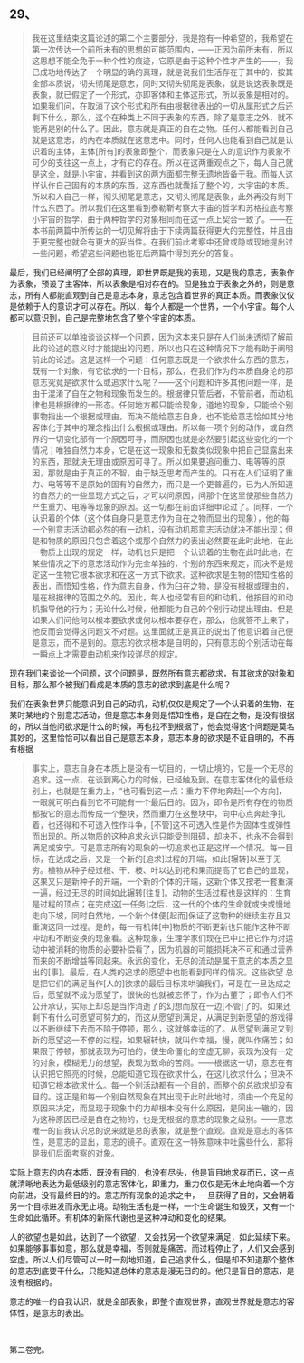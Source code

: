 <h2>29、</h2><blockquote data-pid="Zgjccqi5">我在这里结束这篇论述的第二个主要部分，我是抱有一种希望的，我希望在第一次传达一个前所未有的思想的可能范围内，——正因为前所未有，所以这思想不能全免于一种个性的痕迹，它原是由于这种个性才产生的——，我已成功地传达了一个明显的确的真理，就是说我们生活存在于其中的，按其全部本质说，彻头彻尾是意志，同时又彻头彻尾是表象，就是说这表象既是表象，就已假定了一个形式，亦即客体和主体这形式，所以表象是相对的。如果我们问，在取消了这个形式和所有由根据律表出的一切从属形式之后还剩下什么，那么，这个在种类上不同于表象的东西，除了是意志之外，就不能再是别的什么了。因此，意志就是真正的自在之物。任何人都能看到自己就是这意志，的内在本质就在这意志中。同时，任何人也能看到自己就是认识着的主体，主体[所有]的表象即整个，而表象只是在人的意识作为表象不可少的支往这一点上，才有它的存在。所以在这两重观点之下，每人自己就是这全，就是小宇宙，并看到这的两方面都完整无遗地皆备于我。而每人这样认作自己固有的本质的东西，这东西也就囊括了整个的，大宇宙的本质。所以和人自己一样，彻头彻尾是意志，又彻头彻尾是表象，此外再没有剩下什么东西了。所以我们在这里看到泰勒靳考察大宇宙的哲学和苏格拉底考察小宇宙的哲学，由于两种哲学的对象相同而在这一点上契合一致了。——在本书前两篇中所传达的一切见解将由于下续两篇获得更大的完整性，并且由于更完整也就会有更大的妥当性。在我们前此考察中还曾或隐或现地提出过一些问题，希望这些问题也能在后两篇中得到充分的答复。</blockquote><p data-pid="ubpOR8lf">最后，我们已经阐明了全部的真理，即世界既是我的表现，又是我的意志，表象作为表象，预设了主客体，所以表象是相对存在的。但是独立于表象之外的，则是意志，所有人都能直观到自己是意志本身，意志包含着世界的真正本质。而表象仅仅是依赖于人的意识才可以存在。所以，每个人都是一个世界，一个小宇宙。每个人都可以意识到，自己是完整地包含了整个宇宙的本质。</p><blockquote data-pid="BHBZOSjW">目前还可以单独谈谈这样一个问题，因为这本来只是在人们尚未透彻了解前此的论述的意义时才能提出的问题，所以也只在这种情况下才能有助于阐明前此的论述。这是这样一个问题：任何意志既是一个欲求什么东西的意志，既有一个对象，有它欲求的一个目标，那么，在我们作为的本质自身沦的那意志究竟是欲求什么或追求什么呢？——这个问题和许多其他问题一样，是由于混淆了自在之物和现象而发生的。根据律只管后者，不管前者，而动机律也是根据律的一形态。任何地方都只能给现象，道地的现象，只能给个别事物指出一个根据或理由，而决不能给意志自身，也不能给意志恰如其分地客体化于其中的理念指出什么根据或理由。所以每一项个别的动作，或自然界的一切变化部有一个原因可寻，而原因也就是必然要引起这些变化的一个情况；唯独自然力本身，它是在这一现象和无数类似现象中把自己显露出来的东西，那就决无理由或原因可寻了。所以如果要追问重力、电等等的原因，那就是由于真正的不智，由于缺乏思考而产生的。只有在人们证明了重力、电等等不是原始的固有的自然力，而只是一个更普遍的，已为人所知道的自然力的一些显现方式之后，才可以问原因，问那个在这里使那些自然力产生重力、电等等现象的原因。这一切都在前面详细申论过了。同样，一个认识着的个体（这个体自身只是意志作为自在之物而显出的现象），他的每一个别意志活动都必然的有一动机，没有动机那意志活动就决不能出现；但是和物质的原因只包含着这个或那个自然力的表出必然要在此时此地，在此一物质上出现的规定一样，动机也只是把一个认识着的生物在此时此地，在某些情况之下的意志活动作为完全单独的，个别的东西来规定，而决不是规定这一生物它根本欲求和在这一方式下欲求。这种欲求是生物的悟知性格的表出，而悟知性格，作为意志自身，作为臼在之物，是没有根据或理由的，是在根据律的范围之外的。因此，每人也经常有目的和动机，他按目的和动机指导他的行为；无论什么时候，他都能为自己的个别行动提出理由。但是如果人们问他何以根本要欲求或何以根本要存在，那么，他就答不上来了，他反而会觉得这问题文不对题。这里面就正是真正的说出了他意识着自己便是意志，而不是别的。意志的欲求根本是自明的，只有意志的个别活动在每一瞬点上才需要由动机来作较详尽的规定。</blockquote><p data-pid="a4ESSqdF">现在我们来谈论一个问题，这个问题是，既然所有意志都欲求，有其欲求的对象和目标，那么那个被我们看成是本质的意志的欲求到底是什么呢？</p><p data-pid="gfB1GAZe">我们在表象世界只能意识到自己的动机，动机仅仅是规定了一个认识着的生物，在某时某地的个别意志活动，但是意志本身则是悟知性格，是自在之物，是没有根据的，所以当他问欲求是什么的时候，再也找不到根据了，他会觉得这个问题是莫名其妙的，这里恰恰可以看出自己是意志本身，意志本身的欲求是不证自明的，不再有根据</p><blockquote data-pid="iTsv8vgb">事实上，意志自身在本质上是没有一切目的，一切止境的，它是一个无尽的追求。这一点，在谈到离心力的时候，已经触及到。在意志客体化的最低级别上，也就是在重力上，“也可看到这一点：重力不停地奔赴[一个方向]，一眼就可明白看到它不可能有一个最后日的。因为，即令是所有存在的物质都按它的意志而传成一个整块，然而重力在这整块中，向中心点奔赴挣扎着，也还得和不可透入性作斗争，[不管]这不可透入性是作为固体性或弹性而出现的。所以物质的这种追求永远只能受到阻碍，却决不，也永不会得到满足或安宁。可是意志所有的现象的一切追求也正是这样一个情况。每一目标，在达成之后，又是一个新的[追求]过程的开端，如此[辗转]以至于无穷。植物从种子经过根、干、枝、叶以达到花和果而提高了它自己的显现，这果又只是新种子的开端，一个新的个体的开端，这新个体又按老一套重演一遍，经过无尽的时间如此辗转[往复]。动物的生活过程也是这样的：生育是过程的顶点；在完成这[一任务]之后，这一代的个体的生命就或快或慢地走向下坡，同时自然地，一个新个体便[起而]保证了这物种的继续生存且又重演这同一过程。是的，每一有机体[中]物质的不断更新也只能作这种不断冲动和不断变换的现象看。这种现象，生理学家们现在已中止把它作为对运动中被消耗的物质的必要补偿看了，因为机器的可能损耗决不可和通过营养而来的不断增益等同起来。永远的变化，无尽的流动是属于意志的本质之显出的[事]。最后，在人类的追求的愿望中也能看到同样的情况。这些欲望 总是把它们的满足当作[人的]欲求的最后目标来哄骗我们，可是在一旦达成之后，愿望就不成为愿望了，很快的也就被忘怀了，作为古董了；即令人们不公开承认，实际上却总是当作消逝了的幻想而放在一边[不管]了的。如果还剩下有什么可愿望可努力的，而这从愿望到满足，从满足到新愿望的游戏得以不断继续下去而不陷于停顿，那么，这就够幸运的了。从愿望到满足又到新的愿望这一不停的过程，如果辗转快，就叫作幸福，慢，就叫作痛苦；如果限于停顿，那就表现为可怕的，使生命僵化的空虚无聊，表现为没有一定的对象，模糊无力的想望，表现为致命的苦闷。——根据这一切，意志在有认识把它照亮的时候，总能知道它现在欲求什么，在这儿欲求什么；但决不知道它根本欲求什么。每一个别活动都有一个目的，而整个的总欲求却没有目的。这正是和每一个别自然现象在其出现于此时此地时，须由一个充足的原因来决定，而显现于现象中的力却根本没有什么原因，是同出一辙的，因为这种原因已经是自在之物的，也是无根据的意志的现象之级别。——意志唯一的自我认识总的说来就是总的表象，就是整个直观。直观是意志的客体性，是意志的显出，意志的镜子。直观在这一特殊意味中吐露些什么，那将是我们后面考察的对象。</blockquote><p data-pid="owyejU4x">实际上意志的内在本质，既没有目的，也没有尽头，他是盲目地求存而已，这一点就清晰地表达为最低级别的意志客体化，即重力，重力仅仅是无休止地向着一个方向前进，没有最终目的的。意志所有现象的追求之中，一旦获得了目的，又会朝着另一个目标进发而永无止境。动物生活也是一样，一个生命诞生和毁灭，又有一个生命如此循环。有机体的新陈代谢也是这种冲动和变化的结果。</p><p data-pid="_hXozsjR">人的欲望也是如此，达到了一个欲望，又会找另一个欲望来满足，如此延续下来。如果能够事事如意，那么就是幸福，否则就是痛苦。而过程停止了，人们又会感到空虚。所以人们尽管可以一时一刻地知道，自己追求什么，但是却不知道那个整体的意志到底要干什么，只能知道总体的意志是漫无目的的。他只是盲目的意志，是没有根据的。</p><p data-pid="5xHSNdyT">意志的唯一的自我认识，就是全部表象，即整个直观世界，直观世界就是意志的客体性，是意志的表出。</p><p><br></p><p data-pid="r1Xo6WV0">第二卷完。</p>